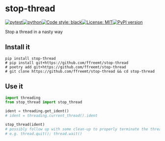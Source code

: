 # stop-thread
[![pytest](https://github.com/ffreemt/stop-thread/actions/workflows/routine-tests.yml/badge.svg)](https://github.com/ffreemt/stop-thread/actions)[![python](https://img.shields.io/static/v1?label=python+&message=3.8%2B&color=blue)](https://www.python.org/downloads/)[![Code style: black](https://img.shields.io/badge/code%20style-black-000000.svg)](https://github.com/psf/black)[![License: MIT](https://img.shields.io/badge/License-MIT-yellow.svg)](https://opensource.org/licenses/MIT)[![PyPI version](https://badge.fury.io/py/stop_thread.svg)](https://badge.fury.io/py/stop_thread)

Stop a thread in a nasty way

## Install it

```shell
pip install stop-thread
# pip install git+https://github.com/ffreemt/stop-thread
# poetry add git+https://github.com/ffreemt/stop-thread
# git clone https://github.com/ffreemt/stop-thread && cd stop-thread
```

## Use it
```python
import threading
from stop_thread import stop_thread

ident = threading.get_ident()
# ident = threading.current_thread().ident

stop_thread(ident)
# possibly follow up with some clean-up to properly terminate the thread
# e.g. thread.quit(); thread.wait()
```
